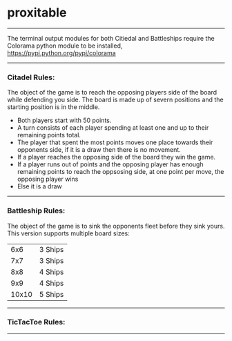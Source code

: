 <h1>proxitable</h1>
<hr />

The terminal output modules for both Citiedal and Battleships require the Colorama python module to be installed, https://pypi.python.org/pypi/colorama

<hr />

<h3>Citadel Rules:</h3>

The object of the game is to reach the opposing players side of the board while defending you side. The board is made up of severn positions and the starting position is in the middle.

* Both players start with 50 points.
* A turn consists of each player spending at least one and up to their remaining points total.
* The player that spent the most points moves one place towards their opponents side, if it is a draw then there is no movement.
* If a player reaches the opposing side of the board they win the game.
* If a player runs out of points and the opposing player has enough remaining points to reach the oppsosing side, at one point per move, the opposing player wins
* Else it is a draw

<hr />

<h3>Battleship Rules:</h3>

The object of the game is to sink the opponents fleet before they sink yours. This version supports multiple board sizes:
<table>
  <tr>
    <td>6x6</td>
    <td>3 Ships</td>
  </tr>
  <tr>
    <td>7x7</td>
    <td>3 Ships</td>
  </tr>
  <tr>
    <td>8x8</td>
    <td>4 Ships</td>
  </tr>
  <tr>
    <td>9x9</td>
    <td>4 Ships</td>
  </tr>
  <tr>
    <td>10x10</td>
    <td>5 Ships</td> 
  </tr>
</table>

<hr />

<h3>TicTacToe Rules:</h3>

<hr />
